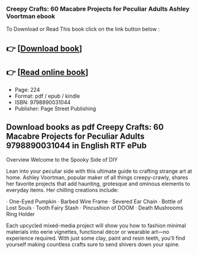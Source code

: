 ### Creepy Crafts: 60 Macabre Projects for Peculiar Adults Ashley Voortman ebook

To Download or Read This book click on the link button below :

## 👉  [**[Download book](http://filesbooks.info/download.php?group=book&from=github.com&id=719814&lnk=1065 "Download book")**]

## 👉  [**[Read online book](http://filesbooks.info/download.php?group=book&from=github.com&id=719814&lnk=1065 "Read online book")**]


* Page: 224
* Format: pdf / epub / kindle
* ISBN: 9798890031044
* Publisher: Page Street Publishing



## Download books as pdf Creepy Crafts: 60 Macabre Projects for Peculiar Adults 9798890031044 in English RTF ePub


Overview
Welcome to the Spooky Side of DIY
 
 Lean into your peculiar side with this ultimate guide to crafting strange art at home. Ashley Voortman, popular maker of all things creepy-crawly, shares her favorite projects that add haunting, grotesque and ominous elements to everyday items. Her chilling creations include:
 
 · One-Eyed Pumpkin
 · Barbed Wire Frame
 · Severed Ear Chain
 · Bottle of Lost Souls
 · Tooth Fairy Stash
 · Pincushion of DOOM
 · Death Mushrooms Ring Holder
 
 Each upcycled mixed-media project will show you how to fashion minimal materials into eerie vignettes, functional décor or wearable art—no experience required. With just some clay, paint and resin teeth, you’ll find yourself making countless crafts sure to send shivers down your spine.



